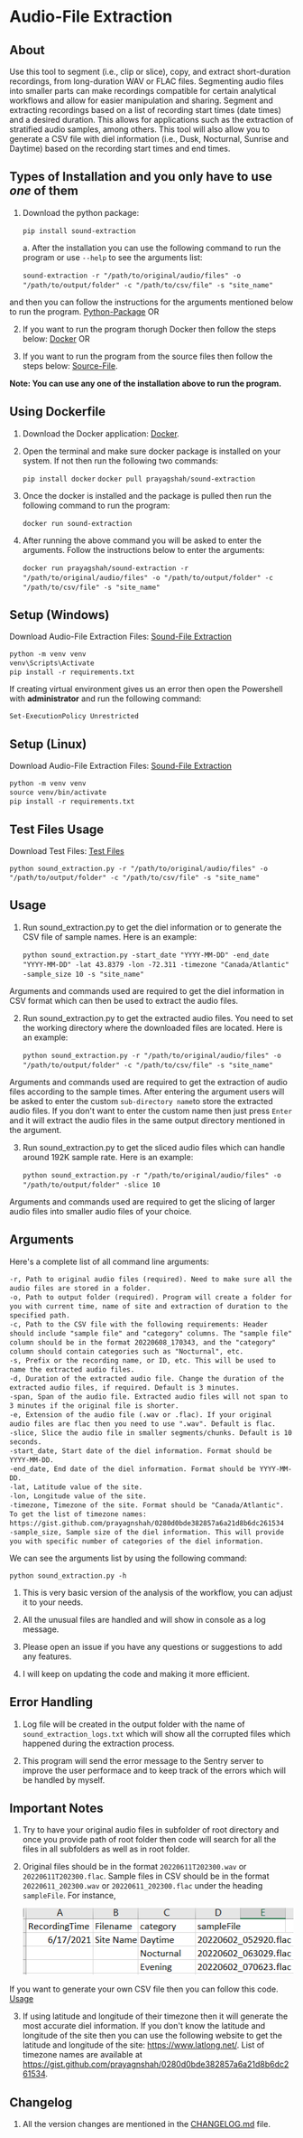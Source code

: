 # Audio-File Extraction

## About

Use this tool to segment (i.e., clip or slice), copy, and extract short-duration recordings, from long-duration WAV or FLAC files. Segmenting audio files into smaller parts can make recordings compatible for certain analytical workflows and allow for easier manipulation and sharing. Segment and extracting recordings based on a list of recording start times (date times) and a desired duration. This allows for applications such as the extraction of stratified audio samples, among others. This tool will also allow you to generate a CSV file with diel information (i.e., Dusk, Nocturnal, Sunrise and Daytime) based on the recording start times and end times.

## Types of Installation and you only have to use *one* of them

1. Download the python package:
    
    `pip install sound-extraction`

    a. After the installation you can use the following command to run the program or use `--help` to see the arguments list:

    `sound-extraction -r "/path/to/original/audio/files" -o "/path/to/output/folder" -c "/path/to/csv/file" -s "site_name"`

and then you can follow the instructions for the arguments mentioned below to run the program. [Python-Package](#arguments) OR

2. If you want to run the program thorugh Docker then follow the steps below: [Docker](#using-dockerfile) OR

3. If you want to run the program from the source files then follow the steps below: [Source-File](#setup-windows).

<b>Note: You can use any one of the installation above to run the program.</b>

## Using Dockerfile

1. Download the Docker application: [Docker](https://www.docker.com/products/docker-desktop).

2. Open the terminal and make sure docker package is installed on your system. If not then run the following two commands:

    `pip install docker`
    `docker pull prayagshah/sound-extraction`

3. Once the docker is installed and the package is pulled then run the following command to run the program:

    `docker run sound-extraction`

4. After running the above command you will be asked to enter the arguments. Follow the instructions below to enter the arguments:

    `docker run prayagshah/sound-extraction -r "/path/to/original/audio/files" -o "/path/to/output/folder" -c "/path/to/csv/file" -s "site_name"`

## Setup (Windows)

Download Audio-File Extraction Files: [Sound-File Extraction](https://github.com/prayagnshah/Sound-Extraction/archive/refs/tags/v1.1.1.zip)

    python -m venv venv
    venv\Scripts\Activate
    pip install -r requirements.txt

If creating virtual environment gives us an error then open the Powershell with <b>administrator</b> and run the following command:

    Set-ExecutionPolicy Unrestricted

## Setup (Linux)

Download Audio-File Extraction Files: [Sound-File Extraction](https://github.com/prayagnshah/Sound-Extraction/archive/refs/tags/v1.1.1.zip)

    python -m venv venv
    source venv/bin/activate
    pip install -r requirements.txt

## Test Files Usage

Download Test Files: [Test Files](https://drive.google.com/file/d/1iBrAkaLagScc3kRuLkFw_2eUovGU2d8L/view?usp=share_link)

    python sound_extraction.py -r "/path/to/original/audio/files" -o "/path/to/output/folder" -c "/path/to/csv/file" -s "site_name"

## Usage

1. Run sound_extraction.py to get the diel information or to generate the CSV file of sample names. Here is an example:

    `python sound_extraction.py -start_date "YYYY-MM-DD" -end_date "YYYY-MM-DD" -lat 43.8379 -lon -72.311 -timezone "Canada/Atlantic" -sample_size 10 -s "site_name"`

Arguments and commands used are required to get the diel information in CSV format which can then be used to extract the audio files. 

2.  Run sound_extraction.py to get the extracted audio files. You need to set the working directory where the downloaded files are located. Here is an example:

    `python sound_extraction.py -r "/path/to/original/audio/files" -o "/path/to/output/folder" -c "/path/to/csv/file" -s "site_name"`

Arguments and commands used are required to get the extraction of audio files according to the sample times. After entering the argument users will be asked to enter the custom `sub-directory name`to store the extracted audio files. If you don't want to enter the custom name then just press `Enter` and it will extract the audio files in the same output directory mentioned in the argument.

3.  Run sound_extraction.py to get the sliced audio files which can handle around 192K sample rate. Here is an example:

    `python sound_extraction.py -r "/path/to/original/audio/files" -o "/path/to/output/folder" -slice 10`

Arguments and commands used are required to get the slicing of larger audio files into smaller audio files of your choice.

## Arguments

Here's a complete list of all command line arguments:

    -r, Path to original audio files (required). Need to make sure all the audio files are stored in a folder.
    -o, Path to output folder (required). Program will create a folder for you with current time, name of site and extraction of duration to the specified path.
    -c, Path to the CSV file with the following requirements: Header should include "sample file" and "category" columns. The "sample file" column should be in the format 20220608_170343, and the "category" column should contain categories such as "Nocturnal", etc.
    -s, Prefix or the recording name, or ID, etc. This will be used to name the extracted audio files.
    -d, Duration of the extracted audio file. Change the duration of the extracted audio files, if required. Default is 3 minutes.
    -span, Span of the audio file. Extracted audio files will not span to 3 minutes if the original file is shorter.
    -e, Extension of the audio file (.wav or .flac). If your original audio files are flac then you need to use ".wav". Default is flac.
    -slice, Slice the audio file in smaller segments/chunks. Default is 10 seconds.
    -start_date, Start date of the diel information. Format should be YYYY-MM-DD.
    -end_date, End date of the diel information. Format should be YYYY-MM-DD.
    -lat, Latitude value of the site. 
    -lon, Longitude value of the site.
    -timezone, Timezone of the site. Format should be "Canada/Atlantic". To get the list of timezone names: https://gist.github.com/prayagnshah/0280d0bde382857a6a21d8b6dc261534
    -sample_size, Sample size of the diel information. This will provide you with specific number of categories of the diel information.

We can see the arguments list by using the following command:

    python sound_extraction.py -h

1. This is very basic version of the analysis of the workflow, you can adjust it to your needs.

2. All the unusual files are handled and will show in console as a log message.

3. Please open an issue if you have any questions or suggestions to add any features.

4. I will keep on updating the code and making it more efficient.

## Error Handling

1. Log file will be created in the output folder with the name of `sound_extraction_logs.txt` which will show all the corrupted files which happened during the extraction process.

2. This program will send the error message to the Sentry server to improve the user performace and to keep track of the errors which will be handled by myself.

## Important Notes

1. Try to have your original audio files in subfolder of root directory and once you provide path of root folder then code will search for all the files in all subfolders as well as in root folder.

2. Original files should be in the format `20220611T202300.wav` or `20220611T202300.flac`. Sample files in CSV should be in the format `20220611_202300.wav` or `20220611_202300.flac` under the heading `sampleFile`. For instance,

   ![Sample Image](data/image.png)

If you want to generate your own CSV file then you can follow this code. [Usage](#usage)

3. If using latitude and longitude of their timezone then it will generate the most accurate diel information. If you don't know the latitude and longitude of the site then you can use the following website to get the latitude and longitude of the site: https://www.latlong.net/. List of timezone names are available at https://gist.github.com/prayagnshah/0280d0bde382857a6a21d8b6dc261534.

## Changelog

1. All the version changes are mentioned in the [CHANGELOG.md](https://github.com/prayagnshah/Sound-Extraction/blob/main/CHANGELOG.md) file.
